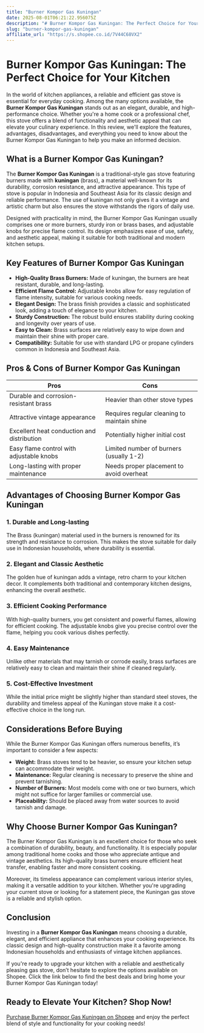 ```yaml
---
title: "Burner Kompor Gas Kuningan"
date: 2025-08-01T06:21:22.956075Z
description: "# Burner Kompor Gas Kuningan: The Perfect Choice for Your Kitchen..."
slug: "burner-kompor-gas-kuningan"
affiliate_url: "https://s.shopee.co.id/7V44C68VX2"
---
```

# Burner Kompor Gas Kuningan: The Perfect Choice for Your Kitchen

In the world of kitchen appliances, a reliable and efficient gas stove is essential for everyday cooking. Among the many options available, the **Burner Kompor Gas Kuningan** stands out as an elegant, durable, and high-performance choice. Whether you're a home cook or a professional chef, this stove offers a blend of functionality and aesthetic appeal that can elevate your culinary experience. In this review, we'll explore the features, advantages, disadvantages, and everything you need to know about the Burner Kompor Gas Kuningan to help you make an informed decision.

## What is a Burner Kompor Gas Kuningan?

The **Burner Kompor Gas Kuningan** is a traditional-style gas stove featuring burners made with **kuningan** (brass), a material well-known for its durability, corrosion resistance, and attractive appearance. This type of stove is popular in Indonesia and Southeast Asia for its classic design and reliable performance. The use of kuningan not only gives it a vintage and artistic charm but also ensures the stove withstands the rigors of daily use.

Designed with practicality in mind, the Burner Kompor Gas Kuningan usually comprises one or more burners, sturdy iron or brass bases, and adjustable knobs for precise flame control. Its design emphasizes ease of use, safety, and aesthetic appeal, making it suitable for both traditional and modern kitchen setups.

## Key Features of Burner Kompor Gas Kuningan

- **High-Quality Brass Burners:** Made of kuningan, the burners are heat resistant, durable, and long-lasting.
- **Efficient Flame Control:** Adjustable knobs allow for easy regulation of flame intensity, suitable for various cooking needs.
- **Elegant Design:** The brass finish provides a classic and sophisticated look, adding a touch of elegance to your kitchen.
- **Sturdy Construction:** The robust build ensures stability during cooking and longevity over years of use.
- **Easy to Clean:** Brass surfaces are relatively easy to wipe down and maintain their shine with proper care.
- **Compatibility:** Suitable for use with standard LPG or propane cylinders common in Indonesia and Southeast Asia.

## Pros & Cons of Burner Kompor Gas Kuningan

| Pros                                        | Cons                                           |
|---------------------------------------------|------------------------------------------------|
| Durable and corrosion-resistant brass     | Heavier than other stove types                |
| Attractive vintage appearance             | Requires regular cleaning to maintain shine|
| Excellent heat conduction and distribution| Potentially higher initial cost             |
| Easy flame control with adjustable knobs  | Limited number of burners (usually 1-2)     |
| Long-lasting with proper maintenance      | Needs proper placement to avoid overheat  |

## Advantages of Choosing Burner Kompor Gas Kuningan

### 1. Durable and Long-lasting
The Brass (kuningan) material used in the burners is renowned for its strength and resistance to corrosion. This makes the stove suitable for daily use in Indonesian households, where durability is essential.

### 2. Elegant and Classic Aesthetic
The golden hue of kuningan adds a vintage, retro charm to your kitchen decor. It complements both traditional and contemporary kitchen designs, enhancing the overall aesthetic.

### 3. Efficient Cooking Performance
With high-quality burners, you get consistent and powerful flames, allowing for efficient cooking. The adjustable knobs give you precise control over the flame, helping you cook various dishes perfectly.

### 4. Easy Maintenance
Unlike other materials that may tarnish or corrode easily, brass surfaces are relatively easy to clean and maintain their shine if cleaned regularly.

### 5. Cost-Effective Investment
While the initial price might be slightly higher than standard steel stoves, the durability and timeless appeal of the Kuningan stove make it a cost-effective choice in the long run.

## Considerations Before Buying

While the Burner Kompor Gas Kuningan offers numerous benefits, it’s important to consider a few aspects:

- **Weight:** Brass stoves tend to be heavier, so ensure your kitchen setup can accommodate their weight.
- **Maintenance:** Regular cleaning is necessary to preserve the shine and prevent tarnishing.
- **Number of Burners:** Most models come with one or two burners, which might not suffice for larger families or commercial use.
- **Placeability:** Should be placed away from water sources to avoid tarnish and damage.

## Why Choose Burner Kompor Gas Kuningan?

The Burner Kompor Gas Kuningan is an excellent choice for those who seek a combination of durability, beauty, and functionality. It is especially popular among traditional home cooks and those who appreciate antique and vintage aesthetics. Its high-quality brass burners ensure efficient heat transfer, enabling faster and more consistent cooking.

Moreover, its timeless appearance can complement various interior styles, making it a versatile addition to your kitchen. Whether you're upgrading your current stove or looking for a statement piece, the Kuningan gas stove is a reliable and stylish option.

## Conclusion

Investing in a **Burner Kompor Gas Kuningan** means choosing a durable, elegant, and efficient appliance that enhances your cooking experience. Its classic design and high-quality construction make it a favorite among Indonesian households and enthusiasts of vintage kitchen appliances.

If you're ready to upgrade your kitchen with a reliable and aesthetically pleasing gas stove, don’t hesitate to explore the options available on Shopee. Click the link below to find the best deals and bring home your Burner Kompor Gas Kuningan today!

## Ready to Elevate Your Kitchen? Shop Now!

[Purchase Burner Kompor Gas Kuningan on Shopee](https://s.shopee.co.id/7V44C68VX2) and enjoy the perfect blend of style and functionality for your cooking needs!